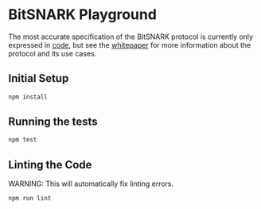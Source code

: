 # BitSNARK Playground

The most accurate specification of the BitSNARK protocol is currently only expressed in [code](tests/demo/all.ts), but see the [whitepaper](whitepaper.md) for more information about the protocol and its use cases.

## Initial Setup

```sh
npm install
```

## Running the tests

```sh
npm test
```

## Linting the Code

WARNING: This will automatically fix linting errors.

```sh
npm run lint
```
